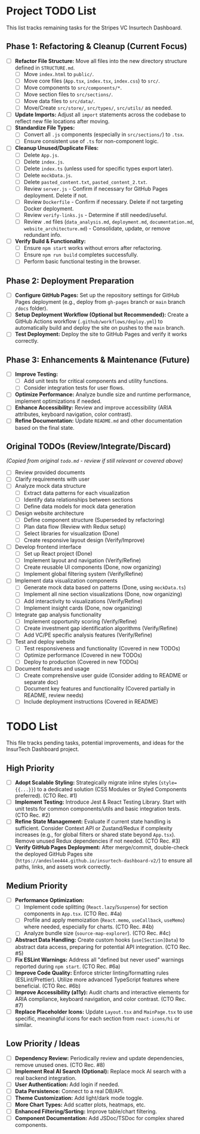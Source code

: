 # Project TODO List

This list tracks remaining tasks for the Stripes VC Insurtech Dashboard.

## Phase 1: Refactoring & Cleanup (Current Focus)

- [ ] **Refactor File Structure:** Move all files into the new directory structure defined in `STRUCTURE.md`.
    - [ ] Move `index.html` to `public/`.
    - [ ] Move core files (`App.tsx`, `index.tsx`, `index.css`) to `src/`.
    - [ ] Move components to `src/components/*`.
    - [ ] Move section files to `src/sections/`.
    - [ ] Move data files to `src/data/`.
    - [ ] Move/Create `src/store/`, `src/types/`, `src/utils/` as needed.
- [ ] **Update Imports:** Adjust all `import` statements across the codebase to reflect new file locations after moving.
- [ ] **Standardize File Types:**
    - [ ] Convert all `.js` components (especially in `src/sections/`) to `.tsx`.
    - [ ] Ensure consistent use of `.ts` for non-component logic.
- [ ] **Cleanup Unused/Duplicate Files:**
    - [ ] Delete `App.js`.
    - [ ] Delete `index.js`.
    - [ ] Delete `index.ts` (unless used for specific types export later).
    - [ ] Delete `mockData.js`.
    - [ ] Delete `pasted_content.txt`, `pasted_content_2.txt`.
    - [ ] Review `server.js` - Confirm if necessary for GitHub Pages deployment. Delete if not.
    - [ ] Review `Dockerfile` - Confirm if necessary. Delete if not targeting Docker deployment.
    - [ ] Review `verify-links.js` - Determine if still needed/useful.
    - [ ] Review `.md` files (`data_analysis.md`, `deployment.md`, `documentation.md`, `website_architecture.md`) - Consolidate, update, or remove redundant info.
- [ ] **Verify Build & Functionality:**
    - [ ] Ensure `npm start` works without errors after refactoring.
    - [ ] Ensure `npm run build` completes successfully.
    - [ ] Perform basic functional testing in the browser.

## Phase 2: Deployment Preparation

- [ ] **Configure GitHub Pages:** Set up the repository settings for GitHub Pages deployment (e.g., deploy from `gh-pages` branch or `main` branch `/docs` folder).
- [ ] **Setup Deployment Workflow (Optional but Recommended):** Create a GitHub Actions workflow (`.github/workflows/deploy.yml`) to automatically build and deploy the site on pushes to the `main` branch.
- [ ] **Test Deployment:** Deploy the site to GitHub Pages and verify it works correctly.

## Phase 3: Enhancements & Maintenance (Future)

- [ ] **Improve Testing:**
    - [ ] Add unit tests for critical components and utility functions.
    - [ ] Consider integration tests for user flows.
- [ ] **Optimize Performance:** Analyze bundle size and runtime performance, implement optimizations if needed.
- [ ] **Enhance Accessibility:** Review and improve accessibility (ARIA attributes, keyboard navigation, color contrast).
- [ ] **Refine Documentation:** Update `README.md` and other documentation based on the final state.

## Original TODOs (Review/Integrate/Discard)

*(Copied from original `todo.md` - review if still relevant or covered above)*
- [ ] Review provided documents
- [ ] Clarify requirements with user
- [ ] Analyze mock data structure
  - [ ] Extract data patterns for each visualization
  - [ ] Identify data relationships between sections
  - [ ] Define data models for mock data generation
- [ ] Design website architecture
  - [ ] Define component structure (Superseded by refactoring)
  - [ ] Plan data flow (Review with Redux setup)
  - [ ] Select libraries for visualization (Done)
  - [ ] Create responsive layout design (Verify/Improve)
- [ ] Develop frontend interface
  - [ ] Set up React project (Done)
  - [ ] Implement layout and navigation (Verify/Refine)
  - [ ] Create reusable UI components (Done, now organizing)
  - [ ] Implement global filtering system (Verify/Refine)
- [ ] Implement data visualization components
  - [ ] Generate mock data based on patterns (Done, using `mockData.ts`)
  - [ ] Implement all nine section visualizations (Done, now organizing)
  - [ ] Add interactivity to visualizations (Verify/Refine)
  - [ ] Implement insight cards (Done, now organizing)
- [ ] Integrate gap analysis functionality
  - [ ] Implement opportunity scoring (Verify/Refine)
  - [ ] Create investment gap identification algorithms (Verify/Refine)
  - [ ] Add VC/PE specific analysis features (Verify/Refine)
- [ ] Test and deploy website
  - [ ] Test responsiveness and functionality (Covered in new TODOs)
  - [ ] Optimize performance (Covered in new TODOs)
  - [ ] Deploy to production (Covered in new TODOs)
- [ ] Document features and usage
  - [ ] Create comprehensive user guide (Consider adding to README or separate doc)
  - [ ] Document key features and functionality (Covered partially in README, review needs)
  - [ ] Include deployment instructions (Covered in README)

# TODO List

This file tracks pending tasks, potential improvements, and ideas for the InsurTech Dashboard project.

## High Priority

-   [ ] **Adopt Scalable Styling:** Strategically migrate inline styles (`style={{...}}`) to a dedicated solution (CSS Modules or Styled Components preferred). (CTO Rec. #1)
-   [ ] **Implement Testing:** Introduce Jest & React Testing Library. Start with unit tests for common components/utils and basic integration tests. (CTO Rec. #2)
-   [ ] **Refine State Management:** Evaluate if current state handling is sufficient. Consider Context API or Zustand/Redux if complexity increases (e.g., for global filters or shared state beyond `App.tsx`). Remove unused Redux dependencies if not needed. (CTO Rec. #3)
-   [ ] **Verify GitHub Pages Deployment:** After merge/commit, double-check the deployed GitHub Pages site (`https://andeslee444.github.io/insurtech-dashboard-v2/`) to ensure all paths, links, and assets work correctly.

## Medium Priority

-   [ ] **Performance Optimization:**
    -   [ ] Implement code splitting (`React.lazy`/`Suspense`) for section components in `App.tsx`. (CTO Rec. #4a)
    -   [ ] Profile and apply memoization (`React.memo`, `useCallback`, `useMemo`) where needed, especially for charts. (CTO Rec. #4b)
    -   [ ] Analyze bundle size (`source-map-explorer`). (CTO Rec. #4c)
-   [ ] **Abstract Data Handling:** Create custom hooks (`use[Section]Data`) to abstract data access, preparing for potential API integration. (CTO Rec. #5)
-   [ ] **Fix ESLint Warnings:** Address all "defined but never used" warnings reported during `npm start`. (CTO Rec. #6a)
-   [ ] **Improve Code Quality:** Enforce stricter linting/formatting rules (ESLint/Prettier). Utilize more advanced TypeScript features where beneficial. (CTO Rec. #6b)
-   [ ] **Improve Accessibility (a11y):** Audit charts and interactive elements for ARIA compliance, keyboard navigation, and color contrast. (CTO Rec. #7)
-   [ ] **Replace Placeholder Icons:** Update `Layout.tsx` and `MainPage.tsx` to use specific, meaningful icons for each section from `react-icons/hi` or similar.

## Low Priority / Ideas

-   [ ] **Dependency Review:** Periodically review and update dependencies, remove unused ones. (CTO Rec. #8)
-   [ ] **Implement Real AI Search (Optional):** Replace mock AI search with a real backend integration.
-   [ ] **User Authentication:** Add login if needed.
-   [ ] **Data Persistence:** Connect to a real DB/API.
-   [ ] **Theme Customization:** Add light/dark mode toggle.
-   [ ] **More Chart Types:** Add scatter plots, heatmaps, etc.
-   [ ] **Enhanced Filtering/Sorting:** Improve table/chart filtering.
-   [ ] **Component Documentation:** Add JSDoc/TSDoc for complex shared components.
